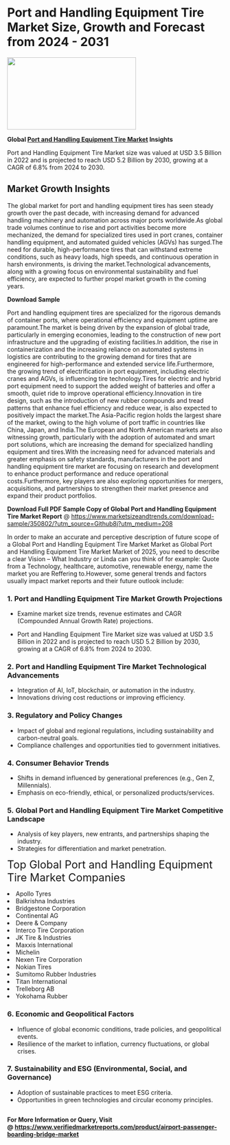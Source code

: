<H1>Port and Handling Equipment Tire Market Size, Growth and Forecast from 2024 - 2031</H1><img class="aligncenter size-medium wp-image-584254" src="https://thirdeyenews.in/wp-content/uploads/2024/09/Global-Market-Research-300x168.jpeg" alt="" width="300" height="168" /><p><strong>Global&nbsp;<a href="https://www.marketsizeandtrends.com/download-sample/350802/?utm_source=Github8j?utm_medium=208">Port and Handling Equipment Tire Market</a> Insights</strong></p><p>Port and Handling Equipment Tire Market size was valued at USD 3.5 Billion in 2022 and is projected to reach USD 5.2 Billion by 2030, growing at a CAGR of 6.8% from 2024 to 2030.</p><p><h2>Market Growth Insights</h2> <p>The global market for port and handling equipment tires has seen steady growth over the past decade, with increasing demand for advanced handling machinery and automation across major ports worldwide.As global trade volumes continue to rise and port activities become more mechanized, the demand for specialized tires used in port cranes, container handling equipment, and automated guided vehicles (AGVs) has surged.The need for durable, high-performance tires that can withstand extreme conditions, such as heavy loads, high speeds, and continuous operation in harsh environments, is driving the market.Technological advancements, along with a growing focus on environmental sustainability and fuel efficiency, are expected to further propel market growth in the coming years.</p> <p><strong>Download Sample</strong></p> <p>Port and handling equipment tires are specialized for the rigorous demands of container ports, where operational efficiency and equipment uptime are paramount.The market is being driven by the expansion of global trade, particularly in emerging economies, leading to the construction of new port infrastructure and the upgrading of existing facilities.In addition, the rise in containerization and the increasing reliance on automated systems in logistics are contributing to the growing demand for tires that are engineered for high-performance and extended service life.Furthermore, the growing trend of electrification in port equipment, including electric cranes and AGVs, is influencing tire technology.Tires for electric and hybrid port equipment need to support the added weight of batteries and offer a smooth, quiet ride to improve operational efficiency.Innovation in tire design, such as the introduction of new rubber compounds and tread patterns that enhance fuel efficiency and reduce wear, is also expected to positively impact the market.The Asia-Pacific region holds the largest share of the market, owing to the high volume of port traffic in countries like China, Japan, and India.The European and North American markets are also witnessing growth, particularly with the adoption of automated and smart port solutions, which are increasing the demand for specialized handling equipment and tires.With the increasing need for advanced materials and greater emphasis on safety standards, manufacturers in the port and handling equipment tire market are focusing on research and development to enhance product performance and reduce operational costs.Furthermore, key players are also exploring opportunities for mergers, acquisitions, and partnerships to strengthen their market presence and expand their product portfolios.</p> <p><span class=""><strong>Download Full PDF Sample Copy of Global Port and Handling Equipment Tire Market Report</strong> @ <a href="https://www.marketsizeandtrends.com/download-sample/350802/?utm_source=Github8j?utm_medium=208" target="_blank">https://www.marketsizeandtrends.com/download-sample/350802/?utm_source=Github8j?utm_medium=208</a></span></p><p>In order to make an accurate and perceptive description of future scope of a Global&nbsp;Port and Handling Equipment Tire Market Market as Global&nbsp;Port and Handling Equipment Tire Market Market of 2025, you need to describe a clear Vision &ndash; What Industry or Linda can you think of for example: Quote from a Technology, healthcare, automotive, renewable energy, name the market you are Reffering to.However, some general trends and factors usually impact market reports and their future outlook include:</p><h3>1.&nbsp;<strong>Port and Handling Equipment Tire Market Growth Projections</strong></h3><ul><li>Examine market size trends, revenue estimates and CAGR (Compounded Annual Growth Rate) projections.</li><li><p>Port and Handling Equipment Tire Market size was valued at USD 3.5 Billion in 2022 and is projected to reach USD 5.2 Billion by 2030, growing at a CAGR of 6.8% from 2024 to 2030.</p></li></ul><h3>2.&nbsp;<strong>Port and Handling Equipment Tire Market Technological Advancements</strong></h3><ul><li>Integration of AI, IoT, blockchain, or automation in the industry.</li><li>Innovations driving cost reductions or improving efficiency.</li></ul><h3>3.&nbsp;<strong>Regulatory and Policy Changes</strong></h3><ul><li>Impact of global and regional regulations, including sustainability and carbon-neutral goals.</li><li>Compliance challenges and opportunities tied to government initiatives.</li></ul><h3>4.&nbsp;<strong>Consumer Behavior Trends</strong></h3><ul><li>Shifts in demand influenced by generational preferences (e.g., Gen Z, Millennials).</li><li>Emphasis on eco-friendly, ethical, or personalized products/services.</li></ul><h3>5.&nbsp;<strong>Global Port and Handling Equipment Tire Market Competitive Landscape</strong></h3><ul><li>Analysis of key players, new entrants, and partnerships shaping the industry.</li><li>Strategies for differentiation and market penetration.</li></ul><p data-pm-slice="1 1 []"><span style="color: inherit; font-family: inherit; font-size: 25px;">Top Global Port and Handling Equipment Tire Market Companies</span></p><div class="" data-test-id=""><p><li>Apollo Tyres</li><li> Balkrishna Industries</li><li> Bridgestone Corporation</li><li> Continental AG</li><li> Deere & Company</li><li> Interco Tire Corporation</li><li> JK Tire & Industries</li><li> Maxxis International</li><li> Michelin</li><li> Nexen Tire Corporation</li><li> Nokian Tires</li><li> Sumitomo Rubber Industries</li><li> Titan International</li><li> Trelleborg AB</li><li> Yokohama Rubber</li></p></div><h3>6.&nbsp;<strong>Economic and Geopolitical Factors</strong></h3><ul><li>Influence of global economic conditions, trade policies, and geopolitical events.</li><li>Resilience of the market to inflation, currency fluctuations, or global crises.</li></ul><h3>7.&nbsp;<strong>Sustainability and ESG (Environmental, Social, and Governance)</strong></h3><ul><li>Adoption of sustainable practices to meet ESG criteria.</li><li>Opportunities in green technologies and circular economy principles.</li></ul><h2><strong style="font-size: 14px;">For More Information or Query, Visit @&nbsp;</strong><a style="background-color: #ffffff; font-size: 14px;" href="https://www.marketsizeandtrends.com/report/port-and-handling-equipment-tire-market/" target="_blank">https://www.verifiedmarketreports.com/product/airport-passenger-boarding-bridge-market</a></h2>